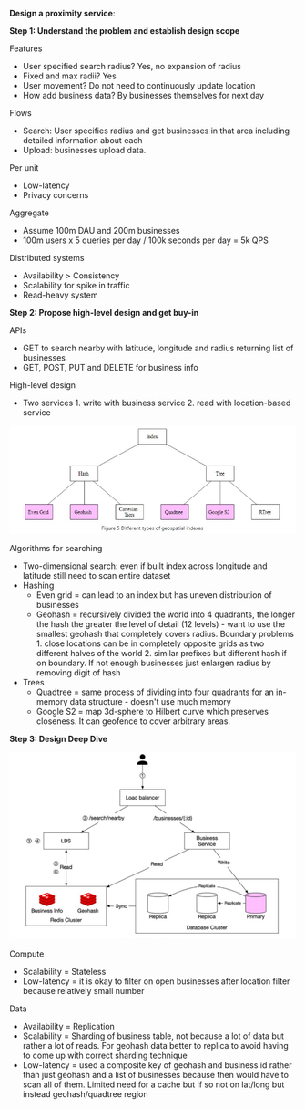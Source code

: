 **Design a proximity service**:

**Step 1: Understand the problem and establish design scope**

Features
* User specified search radius? Yes, no expansion of radius
* Fixed and max radii? Yes
* User movement? Do not need to continuously update location
* How add business data? By businesses themselves for next day

Flows
* Search: User specifies radius and get businesses in that area including detailed information about each
* Upload: businesses upload data.

Per unit
* Low-latency
* Privacy concerns

Aggregate
* Assume 100m DAU and 200m businesses
* 100m users x 5 queries per day / 100k seconds per day = 5k QPS

Distributed systems
* Availability > Consistency
* Scalability for spike in traffic
* Read-heavy system

**Step 2: Propose high-level design and get buy-in**

APIs
* GET to search nearby with latitude, longitude and radius returning list of businesses
* GET, POST, PUT and DELETE for business info

High-level design
* Two services 1. write with business service 2. read with location-based service

![image info](./../../../../images/geospatial_indices.png)

Algorithms for searching
* Two-dimensional search: even if built index across longitude and latitude still need to scan entire dataset
* Hashing
    * Even grid = can lead to an index but has uneven distribution of businesses
    * Geohash = recursively divided the world into 4 quadrants, the longer the hash the greater the level of detail (12 levels) - want to use the smallest geohash that completely covers radius. Boundary problems 1. close locations can be in completely opposite grids as two different halves of the world 2. similar prefixes but different hash if on boundary. If not enough businesses just enlargen radius by removing digit of hash
* Trees
    * Quadtree = same process of dividing into four quadrants for an in-memory data structure - doesn't use much memory
    * Google S2 = map 3d-sphere to Hilbert curve which preserves closeness. It can geofence to cover arbitrary areas. 

**Step 3: Design Deep Dive**

![image info](./../../../../images/proximity_service.png)

Compute
* Scalability = Stateless
* Low-latency = it is okay to filter on open businesses after location filter because relatively small number

Data 
* Availability = Replication 
* Scalability = Sharding of business table, not because a lot of data but rather a lot of reads. For geohash data better to replica to avoid having to come up with correct sharding technique
* Low-latency = used a composite key of geohash and business id rather than just geohash and a list of businesses because then would have to scan all of them. Limited need for a cache but if so not on lat/long but instead geohash/quadtree region